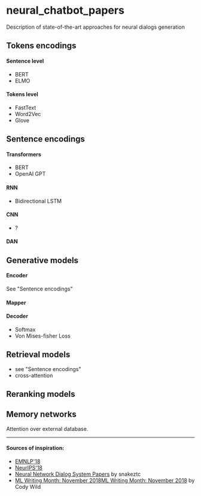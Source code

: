 # neural_chatbot_papers
Description of state-of-the-art approaches for neural dialogs generation


## Tokens encodings

#### Sentence level
* BERT
* ELMO

#### Tokens level
* FastText
* Word2Vec
* Glove


## Sentence encodings

#### Transformers
* BERT
* OpenAI GPT

#### RNN
* Bidirectional LSTM

#### CNN
* ?

#### DAN



## Generative models

#### Encoder
See "Sentence encodings"

#### Mapper



#### Decoder
* Softmax
* Von Mises-fisher Loss



## Retrieval models
* see "Sentence encodings"
* cross-attention



## Reranking models



## Memory networks
Attention over external database.

---

#### Sources of inspiration:

* [EMNLP'18](https://emnlp2018.org/schedule)
* [NeurIPS'18](https://nips.cc/Conferences/2018/Schedule?bySubject=&selectedSubject=93&utm_campaign=NLP%20News&utm_medium=email&utm_source=Revue%20newsletter)
* [Neural Network Dialog System Papers](https://github.com/snakeztc/NeuralDialogPapers) by snakeztc
* [ML Writing Month: November 2018ML Writing Month: November 2018](https://docs.google.com/document/d/15o6m0I8g6O607mk5YPTh33Lu_aQYo7SpHhNSbLPQpWQ/edit) by Cody Wild
